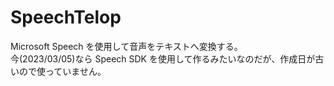 # SpeechTelop
Microsoft Speech を使用して音声をテキストへ変換する。  
今(2023/03/05)なら Speech SDK を使用して作るみたいなのだが、作成日が古いので使っていません。  
